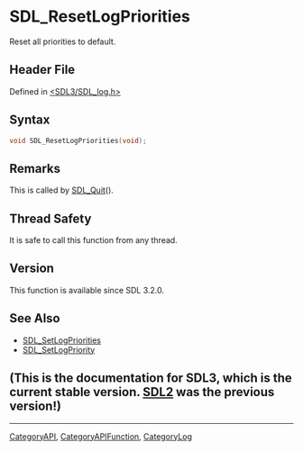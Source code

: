 # SDL_ResetLogPriorities

Reset all priorities to default.

## Header File

Defined in [<SDL3/SDL_log.h>](https://github.com/libsdl-org/SDL/blob/main/include/SDL3/SDL_log.h)

## Syntax

```c
void SDL_ResetLogPriorities(void);
```

## Remarks

This is called by [SDL_Quit](SDL_Quit)().

## Thread Safety

It is safe to call this function from any thread.

## Version

This function is available since SDL 3.2.0.

## See Also

- [SDL_SetLogPriorities](SDL_SetLogPriorities)
- [SDL_SetLogPriority](SDL_SetLogPriority)


## (This is the documentation for SDL3, which is the current stable version. [SDL2](https://wiki.libsdl.org/SDL2/) was the previous version!)



----
[CategoryAPI](CategoryAPI), [CategoryAPIFunction](CategoryAPIFunction), [CategoryLog](CategoryLog)

